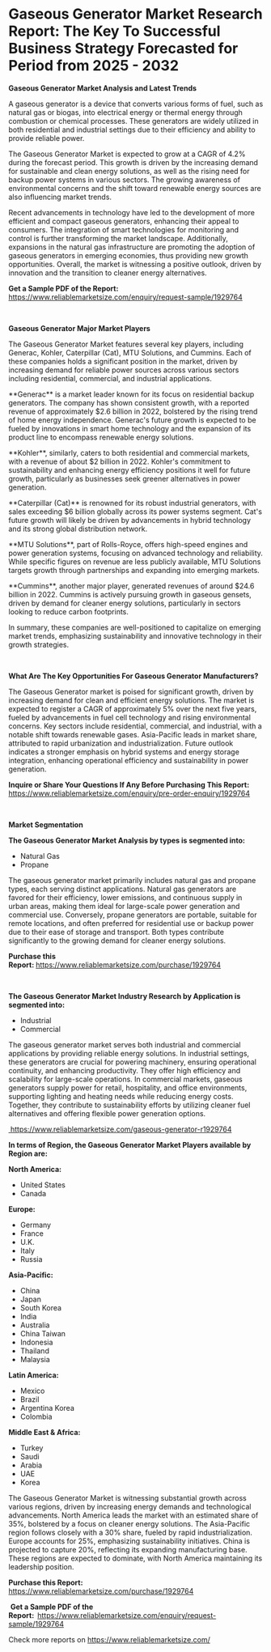 <p><h1>Gaseous Generator Market Research Report: The Key To Successful Business Strategy Forecasted for Period from 2025 - 2032</h1></p><p><strong>Gaseous Generator Market Analysis and Latest Trends</strong></p>
<p><p>A gaseous generator is a device that converts various forms of fuel, such as natural gas or biogas, into electrical energy or thermal energy through combustion or chemical processes. These generators are widely utilized in both residential and industrial settings due to their efficiency and ability to provide reliable power.</p><p>The Gaseous Generator Market is expected to grow at a CAGR of 4.2% during the forecast period. This growth is driven by the increasing demand for sustainable and clean energy solutions, as well as the rising need for backup power systems in various sectors. The growing awareness of environmental concerns and the shift toward renewable energy sources are also influencing market trends.</p><p>Recent advancements in technology have led to the development of more efficient and compact gaseous generators, enhancing their appeal to consumers. The integration of smart technologies for monitoring and control is further transforming the market landscape. Additionally, expansions in the natural gas infrastructure are promoting the adoption of gaseous generators in emerging economies, thus providing new growth opportunities. Overall, the market is witnessing a positive outlook, driven by innovation and the transition to cleaner energy alternatives.</p></p>
<p><strong>Get a Sample PDF of the Report:&nbsp;</strong> <a href="https://www.reliablemarketsize.com/enquiry/request-sample/1929764?utm_campaign=3166&utm_medium=2&utm_source=Github&utm_content=ia&utm_term=10042025&utm_id=gaseous-generator">https://www.reliablemarketsize.com/enquiry/request-sample/1929764</a></p>
<p>&nbsp;</p>
<p><strong>Gaseous Generator Major Market Players</strong></p>
<p><p>The Gaseous Generator Market features several key players, including Generac, Kohler, Caterpillar (Cat), MTU Solutions, and Cummins. Each of these companies holds a significant position in the market, driven by increasing demand for reliable power sources across various sectors including residential, commercial, and industrial applications.</p><p>**Generac** is a market leader known for its focus on residential backup generators. The company has shown consistent growth, with a reported revenue of approximately $2.6 billion in 2022, bolstered by the rising trend of home energy independence. Generac's future growth is expected to be fueled by innovations in smart home technology and the expansion of its product line to encompass renewable energy solutions.</p><p>**Kohler**, similarly, caters to both residential and commercial markets, with a revenue of about $2 billion in 2022. Kohler's commitment to sustainability and enhancing energy efficiency positions it well for future growth, particularly as businesses seek greener alternatives in power generation.</p><p>**Caterpillar (Cat)** is renowned for its robust industrial generators, with sales exceeding $6 billion globally across its power systems segment. Cat's future growth will likely be driven by advancements in hybrid technology and its strong global distribution network.</p><p>**MTU Solutions**, part of Rolls-Royce, offers high-speed engines and power generation systems, focusing on advanced technology and reliability. While specific figures on revenue are less publicly available, MTU Solutions targets growth through partnerships and expanding into emerging markets.</p><p>**Cummins**, another major player, generated revenues of around $24.6 billion in 2022. Cummins is actively pursuing growth in gaseous gensets, driven by demand for cleaner energy solutions, particularly in sectors looking to reduce carbon footprints.</p><p>In summary, these companies are well-positioned to capitalize on emerging market trends, emphasizing sustainability and innovative technology in their growth strategies.</p></p>
<p>&nbsp;</p>
<p><strong>What Are The Key Opportunities For Gaseous Generator Manufacturers?</strong></p>
<p><p>The Gaseous Generator market is poised for significant growth, driven by increasing demand for clean and efficient energy solutions. The market is expected to register a CAGR of approximately 5% over the next five years, fueled by advancements in fuel cell technology and rising environmental concerns. Key sectors include residential, commercial, and industrial, with a notable shift towards renewable gases. Asia-Pacific leads in market share, attributed to rapid urbanization and industrialization. Future outlook indicates a stronger emphasis on hybrid systems and energy storage integration, enhancing operational efficiency and sustainability in power generation.</p></p>
<p><strong>Inquire or Share Your Questions If Any Before Purchasing This Report:</strong> <a href="https://www.reliablemarketsize.com/enquiry/pre-order-enquiry/1929764?utm_campaign=3166&utm_medium=2&utm_source=Github&utm_content=ia&utm_term=10042025&utm_id=gaseous-generator">https://www.reliablemarketsize.com/enquiry/pre-order-enquiry/1929764</a></p>
<p>&nbsp;</p>
<p><strong>Market Segmentation</strong></p>
<p><strong>The Gaseous Generator Market Analysis by types is segmented into:</strong></p>
<p><ul><li>Natural Gas</li><li>Propane</li></ul></p>
<p><p>The gaseous generator market primarily includes natural gas and propane types, each serving distinct applications. Natural gas generators are favored for their efficiency, lower emissions, and continuous supply in urban areas, making them ideal for large-scale power generation and commercial use. Conversely, propane generators are portable, suitable for remote locations, and often preferred for residential use or backup power due to their ease of storage and transport. Both types contribute significantly to the growing demand for cleaner energy solutions.</p></p>
<p><strong>Purchase this Report:&nbsp;</strong><a href="https://www.reliablemarketsize.com/purchase/1929764?utm_campaign=3166&utm_medium=2&utm_source=Github&utm_content=ia&utm_term=10042025&utm_id=gaseous-generator">https://www.reliablemarketsize.com/purchase/1929764</a></p>
<p>&nbsp;</p>
<p><strong>The Gaseous Generator Market Industry Research by Application is segmented into:</strong></p>
<p><ul><li>Industrial</li><li>Commercial</li></ul></p>
<p><p>The gaseous generator market serves both industrial and commercial applications by providing reliable energy solutions. In industrial settings, these generators are crucial for powering machinery, ensuring operational continuity, and enhancing productivity. They offer high efficiency and scalability for large-scale operations. In commercial markets, gaseous generators supply power for retail, hospitality, and office environments, supporting lighting and heating needs while reducing energy costs. Together, they contribute to sustainability efforts by utilizing cleaner fuel alternatives and offering flexible power generation options.</p></p>
<p><a href="https://www.reliablemarketsize.com/gaseous-generator-r1929764?utm_campaign=3166&utm_medium=2&utm_source=Github&utm_content=ia&utm_term=10042025&utm_id=gaseous-generator">&nbsp;https://www.reliablemarketsize.com/gaseous-generator-r1929764</a></p>
<p><strong>In terms of Region, the Gaseous Generator Market Players available by Region are:</strong></p>
<p>
    <p> <strong> North America: </strong>
        <ul>
            <li>United States</li>
            <li>Canada</li>
        </ul>
        </p> 
    <p> <strong> Europe: </strong>
        <ul>
            <li>Germany</li>
            <li>France</li>
            <li>U.K.</li>
            <li>Italy</li>
            <li>Russia</li>
        </ul>
        </p> 
    <p> <strong> Asia-Pacific: </strong>
        <ul>
            <li>China</li>
            <li>Japan</li>
            <li>South Korea</li>
            <li>India</li>
            <li>Australia</li>
            <li>China Taiwan</li>
            <li>Indonesia</li>
            <li>Thailand</li>
            <li>Malaysia</li>
        </ul>
        </p> 
    <p> <strong> Latin America: </strong>
        <ul>
            <li>Mexico</li>
            <li>Brazil</li>
            <li>Argentina Korea</li>
            <li>Colombia</li>
        </ul>
        </p> 
    <p> <strong> Middle East & Africa: </strong>
        <ul>
            <li>Turkey</li>
            <li>Saudi</li>
            <li>Arabia</li>
            <li>UAE</li>
            <li>Korea</li>
        </ul>
    </p>
    </p>
<p><p>The Gaseous Generator Market is witnessing substantial growth across various regions, driven by increasing energy demands and technological advancements. North America leads the market with an estimated share of 35%, bolstered by a focus on cleaner energy solutions. The Asia-Pacific region follows closely with a 30% share, fueled by rapid industrialization. Europe accounts for 25%, emphasizing sustainability initiatives. China is projected to capture 20%, reflecting its expanding manufacturing base. These regions are expected to dominate, with North America maintaining its leadership position.</p></p>
<p><strong>Purchase this Report: </strong><a href="https://www.reliablemarketsize.com/purchase/1929764?utm_campaign=3166&utm_medium=2&utm_source=Github&utm_content=ia&utm_term=10042025&utm_id=gaseous-generator">https://www.reliablemarketsize.com/purchase/1929764</a></p>
<p>&nbsp;<strong>Get a Sample PDF of the Report:&nbsp;&nbsp;</strong><a href="https://www.reliablemarketsize.com/enquiry/request-sample/1929764?utm_campaign=3166&utm_medium=2&utm_source=Github&utm_content=ia&utm_term=10042025&utm_id=gaseous-generator">https://www.reliablemarketsize.com/enquiry/request-sample/1929764</a></p>
<p><strong></strong></p>
<p>Check more reports on <a href="https://www.reliablemarketsize.com/?utm_campaign=3166&utm_medium=2&utm_source=Github&utm_content=ia&utm_term=10042025&utm_id=gaseous-generator">https://www.reliablemarketsize.com/</a></p>